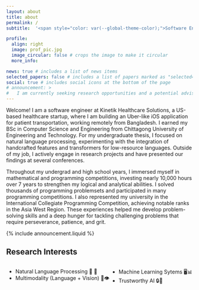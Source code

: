 ```yaml
---
layout: about
title: about
permalink: /
subtitle:  '<span style="color: var(--global-theme-color);">Software Engineer</span>, Kinetik Healthcare Solutions.'

profile:
  align: right
  image: prof_pic.jpg
  image_circular: false # crops the image to make it circular
  more_info:

news: true # includes a list of news items
selected_papers: false # includes a list of papers marked as "selected={true}"
social: true # includes social icons at the bottom of the page
# announcement: >
#   I am currently seeking research opportunities and a potential advisor for PhD positions beginning Fall 2025. Please <a href="mailto:ahasankabir146@gmail.com" target="_blank">contact me</a> if you want to collaborate.
---
```


Welcome! I am a software engineer at Kinetik Healthcare Solutions, a US-based healthcare startup, where I am building an Uber-like iOS application for patient transportation, working remotely from Bangladesh. I earned my BSc in Computer Science and Engineering from Chittagong University of Engineering and Technology. For my undergraduate thesis, I focused on natural language processing, experimenting with the integration of handcrafted features and transformers for low-resource languages. Outside of my job, I actively engage in research projects and have presented our findings at several conferences.

Throughout my undergrad and high school years, I immersed myself in mathematical and programming competitions, investing nearly 10,000 hours over 7 years to strengthen my logical and analytical abilities. I solved thousands of programming problemsets and participated in many programming competitions. I also represented my university in the International Collegiate Programming Competition, achieving notable ranks in the Asia West Region. These experiences helped me develop problem-solving skills and a deep hunger for tackling challenging problems that require perseverance, patience, and grit.

{% include announcement.liquid %}

## Research Interests

<div style="display: flex; justify-content: space-evenly;">

  <ul>
    <li>Natural Language Processing 📖 🤖</li>
    <li>Multimodality (Language + Vision) 🧠👁️</li>
  </ul>
  
  <ul>
    <li>Machine Learning Sytems 🖥️📊</li>
    <li>Trustworthy AI 🔒🤝</li>
  </ul>

</div>

